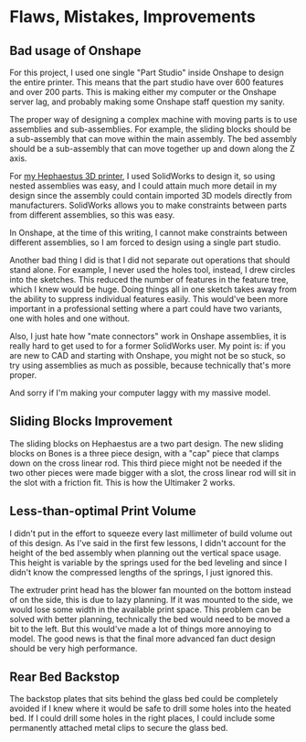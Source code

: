 # Flaws, Mistakes, Improvements

## Bad usage of Onshape

For this project, I used one single "Part Studio" inside Onshape to design the entire printer. This means that the part studio have over 600 features and over 200 parts. This is making either my computer or the Onshape server lag, and probably making some Onshape staff question my sanity.

The proper way of designing a complex machine with moving parts is to use assemblies and sub-assemblies. For example, the sliding blocks should be a sub-assembly that can move within the main assembly. The bed assembly should be a sub-assembly that can move together up and down along the Z axis.

For [my Hephaestus 3D printer](https://eleccelerator.com/hephaestus-my-own-3d-printer/), I used SolidWorks to design it, so using nested assemblies was easy, and I could attain much more detail in my design since the assembly could contain imported 3D models directly from manufacturers. SolidWorks allows you to make constraints between parts from different assemblies, so this was easy.

In Onshape, at the time of this writing, I cannot make constraints between different assemblies, so I am forced to design using a single part studio.

Another bad thing I did is that I did not separate out operations that should stand alone. For example, I never used the holes tool, instead, I drew circles into the sketches. This reduced the number of features in the feature tree, which I knew would be huge. Doing things all in one sketch takes away from the ability to suppress individual features easily. This would've been more important in a professional setting where a part could have two variants, one with holes and one without.

Also, I just hate how "mate connectors" work in Onshape assemblies, it is really hard to get used to for a former SolidWorks user. My point is: if you are new to CAD and starting with Onshape, you might not be so stuck, so try using assemblies as much as possible, because technically that's more proper.

And sorry if I'm making your computer laggy with my massive model.

## Sliding Blocks Improvement

The sliding blocks on Hephaestus are a two part design. The new sliding blocks on Bones is a three piece design, with a "cap" piece that clamps down on the cross linear rod. This third piece might not be needed if the two other pieces were made bigger with a slot, the cross linear rod will sit in the slot with a friction fit. This is how the Ultimaker 2 works.

## Less-than-optimal Print Volume

I didn't put in the effort to squeeze every last millimeter of build volume out of this design. As I've said in the first few lessons, I didn't account for the height of the bed assembly when planning out the vertical space usage. This height is variable by the springs used for the bed leveling and since I didn't know the compressed lengths of the springs, I just ignored this.

The extruder print head has the blower fan mounted on the bottom instead of on the side, this is due to lazy planning. If it was mounted to the side, we would lose some width in the available print space. This problem can be solved with better planning, technically the bed would need to be moved a bit to the left. But this would've made a lot of things more annoying to model. The good news is that the final more advanced fan duct design should be very high performance.

## Rear Bed Backstop

The backstop plates that sits behind the glass bed could be completely avoided if I knew where it would be safe to drill some holes into the heated bed. If I could drill some holes in the right places, I could include some permanently attached metal clips to secure the glass bed.
